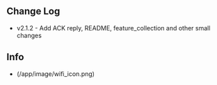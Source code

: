 ## Change Log
* v2.1.2 - Add ACK reply, README, feature_collection and other small changes

## Info
* (/app/image/wifi_icon.png)